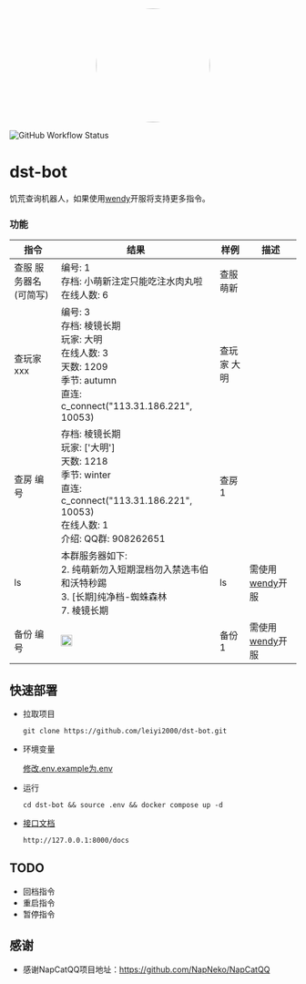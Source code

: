 <div align="center">
<img src="https://raw.githubusercontent.com/leiyi2000/dst-bot/main/docs/resources/logo.png" style="width:200px; height:200px; border-radius:50%;"/>
</div>

![GitHub Workflow Status](https://img.shields.io/github/actions/workflow/status/leiyi2000/dst-bot/main.yml)

# dst-bot
饥荒查询机器人，如果使用[wendy](https://github.com/leiyi2000/wendy)开服将支持更多指令。


### 功能

指令 | 结果 | 样例 | 描述
---- | --- | --- | ---
查服 服务器名(可简写) | 编号: 1<br>存档: 小萌新注定只能吃注水肉丸啦<br>在线人数: 6 | 查服萌新 | 
查玩家 xxx | 编号: 3<br>存档: 棱镜长期<br>玩家: 大明<br>在线人数: 3<br>天数: 1209<br>季节: autumn<br>直连: c_connect("113.31.186.221", 10053) | 查玩家 大明 | 
查房 编号 | 存档: 棱镜长期<br>玩家: ['大明']<br>天数: 1218<br>季节: winter<br>直连: c_connect("113.31.186.221", 10053)<br>在线人数: 1<br>介绍: QQ群: 908262651 | 查房 1 | 
ls |  本群服务器如下: <br>2. 纯萌新勿入短期混档勿入禁选韦伯和沃特秒踢<br>3. [长期]纯净档-蜘蛛森林<br>7. 棱镜长期 | ls | 需使用[wendy](https://github.com/leiyi2000/wendy)开服
备份 编号 | <img src="https://raw.githubusercontent.com/leiyi2000/dst-bot/main/docs/resources/r1.png" style="width:20px;"/> | 备份 1 | 需使用[wendy](https://github.com/leiyi2000/wendy)开服

## 快速部署
- 拉取项目

      git clone https://github.com/leiyi2000/dst-bot.git

- 环境变量

    [修改.env.example为.env](.env.example)

- 运行

      cd dst-bot && source .env && docker compose up -d

- [接口文档](http://127.0.0.1:8000/docs)
      
      http://127.0.0.1:8000/docs

## TODO
- 回档指令
- 重启指令
- 暂停指令

## 感谢
- 感谢NapCatQQ项目地址：https://github.com/NapNeko/NapCatQQ
